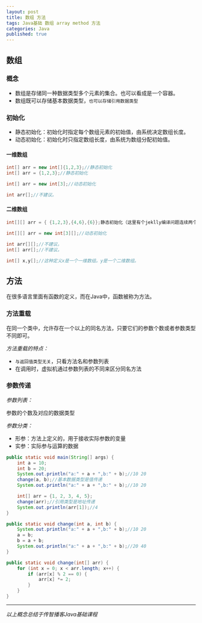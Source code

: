 ```yaml
---  
layout: post  
title: 数组 方法  
tags: Java基础 数组 array method 方法  
categories: Java  
published: true  
---  
```


## 数组

### 概念

* 数组是存储同一种数据类型多个元素的集合。也可以看成是一个容器。
* 数组既可以存储基本数据类型，`也可以存储引用数据类型`

### 初始化

* 静态初始化：初始化时指定每个数组元素的初始值，由系统决定数组长度。
* 动态初始化：初始化时只指定数组长度，由系统为数组分配初始值。

#### 一维数组

```java
int[] arr = new int[]{1,2,3};//静态初始化
int[] arr = {1,2,3};//静态初始化

int[] arr = new int[3];//动态初始化

int arr[];//不建议。
```

#### 二维数组

```java
int[][] arr = { {1,2,3},{4,6},{6}};静态初始化（这里有个jeklly编译问题连续两个花括号会使Liquid filters报错）

int[][] arr = new int[3][];//动态初始化

int arr[][];//不建议。
int[] arr[];//不建议。

int[] x,y[];//这种定义x是一个一维数组。y是一个二维数组。
```

## 方法

在很多语言里面有函数的定义，而在Java中，函数被称为方法。

### 方法重载

在同一个类中，允许存在一个以上的同名方法，只要它们的参数个数或者参数类型不同即可。

*方法重载的特点：*

* `与返回值类型无关`，只看方法名和参数列表
* 在调用时，虚拟机通过参数列表的不同来区分同名方法


### 参数传递

*参数列表：*

参数的个数及对应的数据类型

*参数分类：*

* 形参：方法上定义的，用于接收实际参数的变量
* 实参：实际参与运算的数据



```java
public static void main(String[] args) {
    int a = 10;
    int b = 20;
    System.out.println("a:" + a + ",b:" + b);//10 20
    change(a, b);//基本数据类型是值传递
    System.out.println("a:" + a + ",b:" + b);//10 20

    int[] arr = {1, 2, 3, 4, 5};
    change(arr);//引用类型是地址传递
    System.out.println(arr[1]);//4
}

public static void change(int a, int b) {
    System.out.println("a:" + a + ",b:" + b);//10 20
    a = b;
    b = a + b;
    System.out.println("a:" + a + ",b:" + b);//20 40
}

public static void change(int[] arr) {
    for (int x = 0; x < arr.length; x++) {
        if (arr[x] % 2 == 0) {
            arr[x] *= 2;
        }
    }
}
```

----------

*以上概念总结于传智播客Java基础课程*